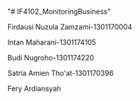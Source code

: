 "# IF4102_MonitoringBusiness" 
<p>Firdausi Nuzula Zamzami-1301170004</p>
<p>Intan Maharani-1301174105</p>
<p>Budi Nugroho-1301174220</p>
<p>Satria Amien Tho'at-1301170396</p>
Fery Ardiansyah
